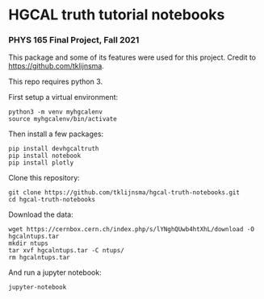 # HGCAL truth tutorial notebooks

### PHYS 165 Final Project, Fall 2021

This package and some of its features were used for this project.
Credit to https://github.com/tklijnsma.


This repo requires python 3.

First setup a virtual environment:

```
python3 -m venv myhgcalenv
source myhgcalenv/bin/activate
```

Then install a few packages:

```
pip install devhgcaltruth
pip install notebook
pip install plotly
```

Clone this repository:

```
git clone https://github.com/tklijnsma/hgcal-truth-notebooks.git
cd hgcal-truth-notebooks
```

Download the data:

```
wget https://cernbox.cern.ch/index.php/s/lYNghQUwb4htXhL/download -O hgcalntups.tar
mkdir ntups
tar xvf hgcalntups.tar -C ntups/
rm hgcalntups.tar
```

And run a jupyter notebook:

```
jupyter-notebook
```
